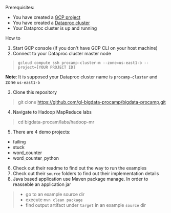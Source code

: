  
Prerequisites:
- You have created a [GCP project](https://github.com/gl-bigdata-procamp/bigdata-procamp/blob/master/infra/README.md#create-google-cloud-project)
- You have created a [Dataproc cluster](https://github.com/gl-bigdata-procamp/bigdata-procamp/blob/master/infra/README.md#create-dataproc-cluster)
- Your Dataproc cluster is up and running
 
 How to
1. Start GCP console (if you don't have GCP CLI on your host machine)
2. Connect to your Dataproc cluster master node 

  > `gcloud compute ssh procamp-cluster-m --zone=us-east1-b --project=[YOUR PROJECT ID]`


**Note**: It is supposed your Dataproc cluster name is `procamp-cluster` and zone `us-east1-b`


3. Clone this repository 

> git clone https://github.com/gl-bigdata-procamp/bigdata-procamp.git

4. Navigate to Hadoop MapReduce labs

> cd bigdata-procam/labs/hadoop-mr

5. There are 4 demo projects:
- failing
- stuck
- word_counter
- word_counter_python

6. Check out their readme to find out the way to run the examples
7. Check out their `source` folders to find out their implementation details
8. Java based application use Maven package manage. In order to reasseble an application jar 
> - go to an example source dir 
>- execute `mvn clean package`
>- find output artifact under `target` in an example `source` dir 